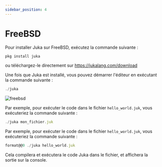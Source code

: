 ```yaml
---
sidebar_position: 4
---
```


# FreeBSD

Pour installer Juka sur FreeBSD, exécutez la commande suivante :

```jsx
pkg install juka
```

ou téléchargez-le directement sur https://jukalang.com/download

Une fois que Juka est installé, vous pouvez démarrer l'éditeur en exécutant la commande suivante :

```jsx
./juka
```
![freebsd](/img/freebsd.png)

Par exemple, pour exécuter le code dans le fichier `hello_world.juk`, vous exécuteriez la commande suivante :

```jsx
./juka mon_fichier.juk
```

Par exemple, pour exécuter le code dans le fichier `hello_world.juk`, vous exécuteriez la commande suivante :

```jsx
format@@0 ./juka hello_world.juk
```

Cela compilera et exécutera le code Juka dans le fichier, et affichera la sortie sur la console.